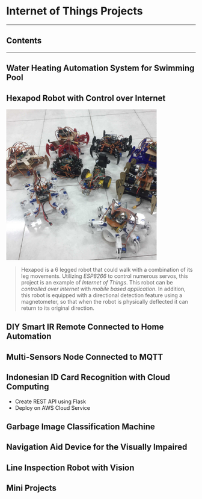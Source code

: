 # Internet of Things Projects

---

## Contents


---
## Water Heating Automation System for Swimming Pool

## Hexapod Robot with Control over Internet
<img src="/images/hexapod.jpg" alt="Hexapod Robot" width="400">

> Hexapod is a 6 legged robot that could walk with a combination of its leg movements.
> Utilizing *ESP8266* to control numerous servos, this project is an example of *Internet of Things*.
> This robot can be *controlled over internet* with *mobile based application*.
> In addition, this robot is equipped with a directional detection feature using a magnetometer, 
> so that when the robot is physically deflected it can return to its original direction.

## DIY Smart IR Remote Connected to Home Automation

## Multi-Sensors Node Connected to MQTT

## Indonesian ID Card Recognition with Cloud Computing
* Create REST API using Flask
* Deploy on AWS Cloud Service

## Garbage Image Classification Machine

## Navigation Aid Device for the Visually Impaired

## Line Inspection Robot with Vision


## Mini Projects
